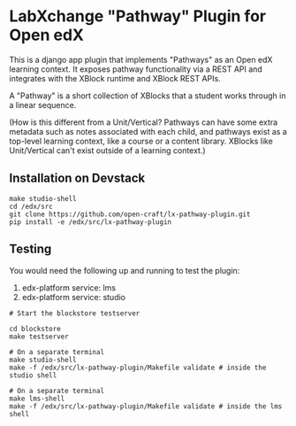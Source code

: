 LabXchange "Pathway" Plugin for Open edX
========================================

This is a django app plugin that implements "Pathways" as an Open edX learning
context. It exposes pathway functionality via a REST API and integrates with the
XBlock runtime and XBlock REST APIs.

A "Pathway" is a short collection of XBlocks that a student works through in a
linear sequence.

(How is this different from a Unit/Vertical? Pathways can have some extra
metadata such as notes associated with each child, and pathways exist as a
top-level learning context, like a course or a content library. XBlocks like
Unit/Vertical can't exist outside of a learning context.)


## Installation on Devstack

```
make studio-shell
cd /edx/src
git clone https://github.com/open-craft/lx-pathway-plugin.git
pip install -e /edx/src/lx-pathway-plugin
```

## Testing

You would need the following up and running to test the plugin:
1. edx-platform service: lms
2. edx-platform service: studio

```
# Start the blockstore testserver

cd blockstore
make testserver

# On a separate terminal
make studio-shell
make -f /edx/src/lx-pathway-plugin/Makefile validate # inside the studio shell

# On a separate terminal
make lms-shell
make -f /edx/src/lx-pathway-plugin/Makefile validate # inside the lms shell
```

